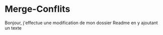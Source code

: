 # Merge-Conflits

Bonjour, j'effectue une modification de mon dossier Readme en y ajoutant un texte
